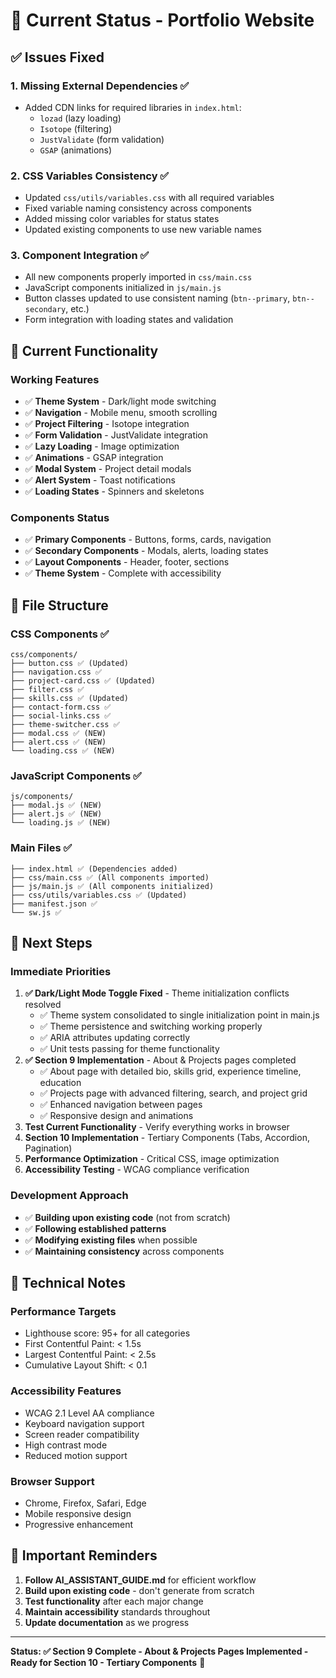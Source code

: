 # 🎯 Current Status - Portfolio Website

## ✅ **Issues Fixed**

### **1. Missing External Dependencies** ✅

- Added CDN links for required libraries in `index.html`:
  - `lozad` (lazy loading)
  - `Isotope` (filtering)
  - `JustValidate` (form validation)
  - `GSAP` (animations)

### **2. CSS Variables Consistency** ✅

- Updated `css/utils/variables.css` with all required variables
- Fixed variable naming consistency across components
- Added missing color variables for status states
- Updated existing components to use new variable names

### **3. Component Integration** ✅

- All new components properly imported in `css/main.css`
- JavaScript components initialized in `js/main.js`
- Button classes updated to use consistent naming (`btn--primary`, `btn--secondary`, etc.)
- Form integration with loading states and validation

## 🚀 **Current Functionality**

### **Working Features**

- ✅ **Theme System** - Dark/light mode switching
- ✅ **Navigation** - Mobile menu, smooth scrolling
- ✅ **Project Filtering** - Isotope integration
- ✅ **Form Validation** - JustValidate integration
- ✅ **Lazy Loading** - Image optimization
- ✅ **Animations** - GSAP integration
- ✅ **Modal System** - Project detail modals
- ✅ **Alert System** - Toast notifications
- ✅ **Loading States** - Spinners and skeletons

### **Components Status**

- ✅ **Primary Components** - Buttons, forms, cards, navigation
- ✅ **Secondary Components** - Modals, alerts, loading states
- ✅ **Layout Components** - Header, footer, sections
- ✅ **Theme System** - Complete with accessibility

## 📁 **File Structure**

### **CSS Components** ✅

```
css/components/
├── button.css ✅ (Updated)
├── navigation.css ✅
├── project-card.css ✅ (Updated)
├── filter.css ✅
├── skills.css ✅ (Updated)
├── contact-form.css ✅
├── social-links.css ✅
├── theme-switcher.css ✅
├── modal.css ✅ (NEW)
├── alert.css ✅ (NEW)
└── loading.css ✅ (NEW)
```

### **JavaScript Components** ✅

```
js/components/
├── modal.js ✅ (NEW)
├── alert.js ✅ (NEW)
└── loading.js ✅ (NEW)
```

### **Main Files** ✅

```
├── index.html ✅ (Dependencies added)
├── css/main.css ✅ (All components imported)
├── js/main.js ✅ (All components initialized)
├── css/utils/variables.css ✅ (Updated)
├── manifest.json ✅
└── sw.js ✅
```

## 🎯 **Next Steps**

### **Immediate Priorities**

1. **✅ Dark/Light Mode Toggle Fixed** - Theme initialization conflicts resolved
   - ✅ Theme system consolidated to single initialization point in main.js
   - ✅ Theme persistence and switching working properly
   - ✅ ARIA attributes updating correctly
   - ✅ Unit tests passing for theme functionality
2. **✅ Section 9 Implementation** - About & Projects pages completed
   - ✅ About page with detailed bio, skills grid, experience timeline, education
   - ✅ Projects page with advanced filtering, search, and project grid
   - ✅ Enhanced navigation between pages
   - ✅ Responsive design and animations
3. **Test Current Functionality** - Verify everything works in browser
4. **Section 10 Implementation** - Tertiary Components (Tabs, Accordion, Pagination)
5. **Performance Optimization** - Critical CSS, image optimization
6. **Accessibility Testing** - WCAG compliance verification

### **Development Approach**

- ✅ **Building upon existing code** (not from scratch)
- ✅ **Following established patterns**
- ✅ **Modifying existing files** when possible
- ✅ **Maintaining consistency** across components

## 🔧 **Technical Notes**

### **Performance Targets**

- Lighthouse score: 95+ for all categories
- First Contentful Paint: < 1.5s
- Largest Contentful Paint: < 2.5s
- Cumulative Layout Shift: < 0.1

### **Accessibility Features**

- WCAG 2.1 Level AA compliance
- Keyboard navigation support
- Screen reader compatibility
- High contrast mode
- Reduced motion support

### **Browser Support**

- Chrome, Firefox, Safari, Edge
- Mobile responsive design
- Progressive enhancement

## 🚨 **Important Reminders**

1. **Follow AI_ASSISTANT_GUIDE.md** for efficient workflow
2. **Build upon existing code** - don't generate from scratch
3. **Test functionality** after each major change
4. **Maintain accessibility** standards throughout
5. **Update documentation** as we progress

---

**Status: ✅ Section 9 Complete - About & Projects Pages Implemented - Ready for Section 10 - Tertiary Components** 🚀
